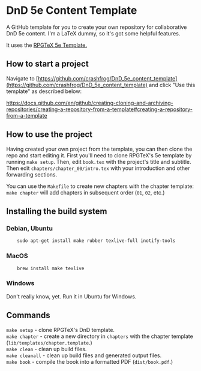 # DnD 5e Content Template
A GitHub template for you to create your own repository for collaborative DnD 5e content. I'm a LaTeX dummy, so it's got some helpful features.

It uses the [RPGTeX 5e Template.](https://github.com/rpgtex/DND-5e-LaTeX-Template)

## How to start a project

Navigate to [https://github.com/crashfrog/DnD_5e_content_template](https://github.com/crashfrog/DnD_5e_content_template) and click "Use this template" as described below:

https://docs.github.com/en/github/creating-cloning-and-archiving-repositories/creating-a-repository-from-a-template#creating-a-repository-from-a-template

## How to use the project

Having created your own project from the template, you can then clone the repo and start editing it. First you'll need to clone RPGTeX's 5e template by running `make setup`. Then, edit `book.tex` with the project's title and subtitle. Then edit `chapters/chapter_00/intro.tex` with your introduction and other forwarding sections.

You can use the `Makefile` to create new chapters with the chapter template: `make chapter` will add chapters in subsequent order (`01`, `02`, etc.)

## Installing the build system

### Debian, Ubuntu
```
    sudo apt-get install make rubber texlive-full inotify-tools
```

### MacOS
```
    brew install make texlive
```

### Windows
Don't really know, yet. Run it in Ubuntu for Windows.

## Commands

`make setup` - clone RPGTeX's DnD template.  
`make chapter` - create a new directory in `chapters` with the chapter template (`lib/templates/chapter.template`.)  
`make clean` - clean up build files.  
`make cleanall` - clean up build files and generated output files.  
`make book` - compile the book into a formatted PDF (`dist/book.pdf`.)
